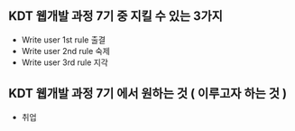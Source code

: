 ## KDT 웹개발 과정 7기 중 지킬 수 있는 3가지
- Write user 1st rule 출결
- Write user 2nd rule 숙제
- Write user 3rd rule 지각

## KDT 웹개발 과정 7기 에서 원하는 것 ( 이루고자 하는 것 )
- 취업

